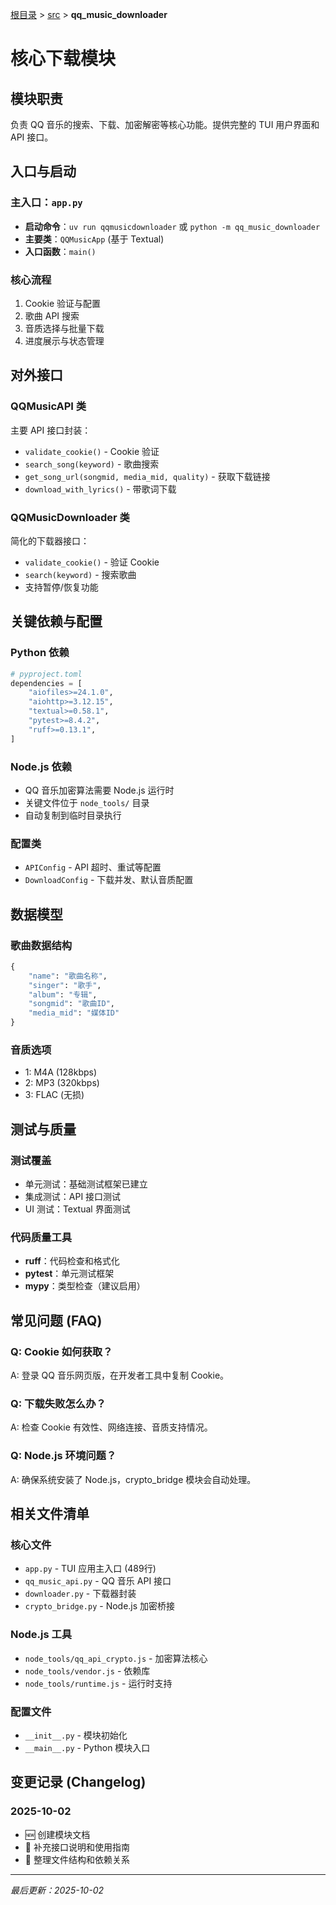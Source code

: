 [根目录](../../../CLAUDE.md) > [src](../../) > **qq_music_downloader**

# 核心下载模块

## 模块职责

负责 QQ 音乐的搜索、下载、加密解密等核心功能。提供完整的 TUI 用户界面和 API 接口。

## 入口与启动

### 主入口：`app.py`
- **启动命令**：`uv run qqmusicdownloader` 或 `python -m qq_music_downloader`
- **主要类**：`QQMusicApp` (基于 Textual)
- **入口函数**：`main()`

### 核心流程
1. Cookie 验证与配置
2. 歌曲 API 搜索
3. 音质选择与批量下载
4. 进度展示与状态管理

## 对外接口

### QQMusicAPI 类
主要 API 接口封装：
- `validate_cookie()` - Cookie 验证
- `search_song(keyword)` - 歌曲搜索
- `get_song_url(songmid, media_mid, quality)` - 获取下载链接
- `download_with_lyrics()` - 带歌词下载

### QQMusicDownloader 类
简化的下载器接口：
- `validate_cookie()` - 验证 Cookie
- `search(keyword)` - 搜索歌曲
- 支持暂停/恢复功能

## 关键依赖与配置

### Python 依赖
```python
# pyproject.toml
dependencies = [
    "aiofiles>=24.1.0",
    "aiohttp>=3.12.15",
    "textual>=0.58.1",
    "pytest>=8.4.2",
    "ruff>=0.13.1",
]
```

### Node.js 依赖
- QQ 音乐加密算法需要 Node.js 运行时
- 关键文件位于 `node_tools/` 目录
- 自动复制到临时目录执行

### 配置类
- `APIConfig` - API 超时、重试等配置
- `DownloadConfig` - 下载并发、默认音质配置

## 数据模型

### 歌曲数据结构
```python
{
    "name": "歌曲名称",
    "singer": "歌手",
    "album": "专辑",
    "songmid": "歌曲ID",
    "media_mid": "媒体ID"
}
```

### 音质选项
- 1: M4A (128kbps)
- 2: MP3 (320kbps)
- 3: FLAC (无损)

## 测试与质量

### 测试覆盖
- 单元测试：基础测试框架已建立
- 集成测试：API 接口测试
- UI 测试：Textual 界面测试

### 代码质量工具
- **ruff**：代码检查和格式化
- **pytest**：单元测试框架
- **mypy**：类型检查（建议启用）

## 常见问题 (FAQ)

### Q: Cookie 如何获取？
A: 登录 QQ 音乐网页版，在开发者工具中复制 Cookie。

### Q: 下载失败怎么办？
A: 检查 Cookie 有效性、网络连接、音质支持情况。

### Q: Node.js 环境问题？
A: 确保系统安装了 Node.js，crypto_bridge 模块会自动处理。

## 相关文件清单

### 核心文件
- `app.py` - TUI 应用主入口 (489行)
- `qq_music_api.py` - QQ 音乐 API 接口
- `downloader.py` - 下载器封装
- `crypto_bridge.py` - Node.js 加密桥接

### Node.js 工具
- `node_tools/qq_api_crypto.js` - 加密算法核心
- `node_tools/vendor.js` - 依赖库
- `node_tools/runtime.js` - 运行时支持

### 配置文件
- `__init__.py` - 模块初始化
- `__main__.py` - Python 模块入口

## 变更记录 (Changelog)

### 2025-10-02
- 🆕 创建模块文档
- 📝 补充接口说明和使用指南
- 🔧 整理文件结构和依赖关系

---

*最后更新：2025-10-02*